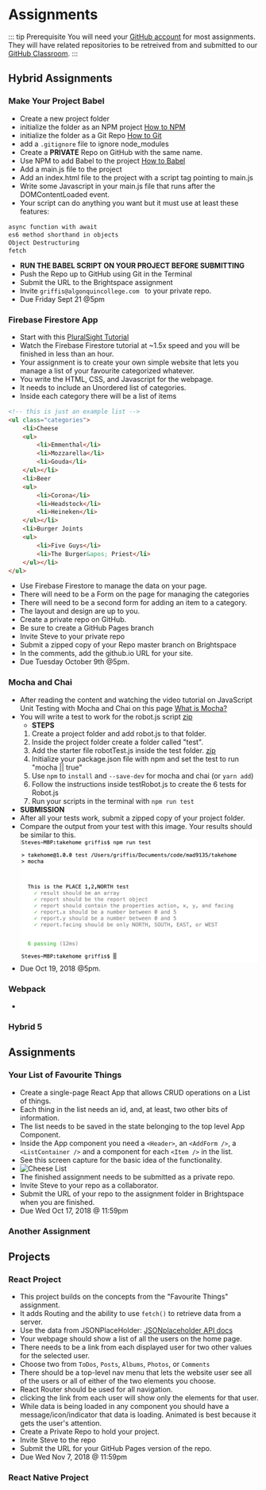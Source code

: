 # Assignments

::: tip Prerequisite
You will need your [GitHub account](https://github.com) for most assignments. They will have related repositories to be retreived from and submitted to our [GitHub Classroom](https://classroom.github.com/).
:::


## Hybrid Assignments <Badge text="30%"/>

### Make Your Project Babel

- Create a new project folder
- initialize the folder as an NPM project [How to NPM](https://www.youtube.com/watch?v=_LqgURg3BXw)
- initialize the folder as a Git Repo [How to Git](https://www.youtube.com/watch?v=EdEWigP6zxQ)
- add a `.gitignore` file to ignore node_modules
- Create a **PRIVATE** Repo on GitHub with the same name.
- Use NPM to add Babel to the project [How to Babel](https://www.youtube.com/watch?v=ahh65GQz74g)
- Add a main.js file to the project
- Add an index.html file to the project with a script tag pointing to main.js
- Write some Javascript in your main.js file that runs after the DOMContentLoaded event.
- Your script can do anything you want but it must use at least these features:
```
async function with await
es6 method shorthand in objects
Object Destructuring
fetch
```

- **RUN THE BABEL SCRIPT ON YOUR PROJECT BEFORE SUBMITTING**
- Push the Repo up to GitHub using Git in the Terminal
- Submit the URL to the Brightspace assignment
- Invite `griffis@algonquincollege.com ` to your private repo.
- Due Friday Sept 21 @5pm

### Firebase Firestore App


- Start with this [PluralSight Tutorial](https://app.pluralsight.com/library/courses/firebase-firestore-getting-started/table-of-contents)
- Watch the Firebase Firestore tutorial at ~1.5x speed and you will be finished in less than an hour.
- Your assignment is to create your own simple website that lets you manage a list of your favourite categorized whatever.
- You write the HTML, CSS, and Javascript for the webpage.
- It needs to include an Unordered list of categories. 
- Inside each category there will be a list of items
    
```html
<!-- this is just an example list -->
<ul class="categories">
    <li>Cheese
    <ul>
        <li>Emmenthal</li>
        <li>Mozzarella</li>
        <li>Gouda</li>
    </ul></li>
    <li>Beer
    <ul>
        <li>Corona</li>
        <li>Headstock</li>
        <li>Heineken</li>
    </ul></li>
    <li>Burger Joints
    <ul>
        <li>Five Guys</li>
        <li>The Burger&apos; Priest</li>
    </ul></li>
</ul>
```

- Use Firebase Firestore to manage the data on your page.
- There will need to be a Form on the page for managing the categories 
- There will need to be a second form for adding an item to a category.
- The layout and design are up to you.
- Create a private repo on GitHub.
- Be sure to create a GitHub Pages branch
- Invite Steve to your private repo
- Submit a zipped copy of your Repo master branch on Brightspace
- In the comments, add the github.io URL for your site.
- Due Tuesday October 9th @5pm.

### Mocha and Chai

- After reading the content and watching the video tutorial on JavaScript Unit Testing with Mocha and Chai on this page [What is Mocha?](../modules/week6/mocha.md) 
- You will write a test to work for the robot.js script [zip](../robots.zip)
    - **STEPS**
    1. Create a project folder and add robot.js to that folder.
    2. Inside the project folder create a folder called "test". 
    3. Add the starter file robotTest.js inside the test folder. [zip](/mad9135/robots.zip)
    4. Initialize your package.json file with npm and set the test to run "mocha || true"
    5. Use `npm` to `install` and `--save-dev` for mocha and chai (or `yarn add`)
    6. Follow the instructions inside testRobot.js to create the 6 tests for Robot.js
    7. Run your scripts in the terminal with `npm run test`
- **SUBMISSION**
- After all your tests work, submit a zipped copy of your project folder.
- Compare the output from your test with this image. Your results should be similar to this.
![mocha output](./mocha-output.png)
- Due Oct 19, 2018 @5pm.

### Webpack

- 

### Hybrid 5


## Assignments <Badge text="30%"/>

### Your List of Favourite Things

- Create a single-page React App that allows CRUD operations on a List of things. 
- Each thing in the list needs an id, and, at least, two other bits of information.
- The list needs to be saved in the state belonging to the top level App Component.
- Inside the App component you need a `<Header>`, an `<AddForm />`, a `<ListContainer />` and a component for each `<Item />` in the list.
- See this screen capture for the basic idea of the functionality.
- ![Cheese List](./cheeses.gif)
- The finished assignment needs to be submitted as a private repo. 
- Invite Steve to your repo as a collaborator.
- Submit the URL of your repo to the assignment folder in Brightspace when you are finished.
- Due Wed Oct 17, 2018 @ 11:59pm

### Another Assignment


## Projects <Badge text="40%"/>

### React Project

- This project builds on the concepts from the "Favourite Things" assignment.
- It adds Routing and the ability to use `fetch()` to retrieve data from a server.
- Use the data from JSONPlaceHolder: [JSONplaceholder API docs](https://github.com/typicode/jsonplaceholder#available-resources)
- Your webpage should show a list of all the users on the home page.
- There needs to be a link from each displayed user for two other values for the selected user.
- Choose two from `ToDos`, `Posts`, `Albums`, `Photos`, or `Comments`
- There should be a top-level nav menu that lets the website user see all of the users or all of either of the two elements you choose.
- React Router should be used for all navigation.
- clicking the link from each user will show only the elements for that user.
- While data is being loaded in any component you should have a message/icon/indicator that data is loading. Animated is best because it gets the user's attention.
- Create a Private Repo to hold your project.
- Invite Steve to the repo
- Submit the URL for your GitHub Pages version of the repo.
- Due Wed Nov 7, 2018 @ 11:59pm


### React Native Project
